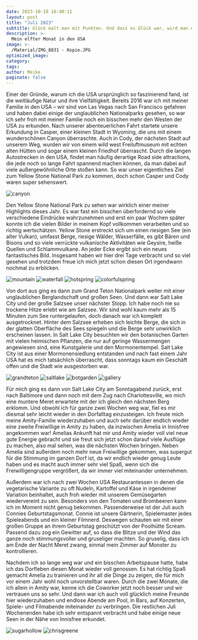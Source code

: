 ```yaml
---
date: 2023-10-10 16:40:11
layout: post
title: "Juli 2023"
subtitle: Glück malt man mit Punkten. Und dass es Glück war, wird man erst aus der Distanz sehen.
description: >-
  Mein elfter Monat in den USA	
image: >-
  /Material/IMG_8831 - Kopie.JPG
optimized_image:
category:
tags:
author: Meike
paginate: false
---
```


Einer der Gründe, warum ich die USA ursprünglich so faszinierend fand, ist die weitläufige Natur und ihre Vielfältigkeit. Bereits 2016 war ich mit meiner Familie in den USA – wir sind von Las Vegas nach San Francisco gefahren und haben dabei einige der unglaublichen Nationalparks gesehen, so war ich sehr froh mit meiner Familie noch ein bisschen mehr den Westen der USA zu erkunden. Nach unserer abenteuerlichen Fahrt startete unsere Erkundung in Casper, einer kleinen Stadt in Wyoming, die uns mit einem wunderschönen Canyon überraschte. Auch in Cody, der nächsten Stadt auf unserem Weg, wurden wir von einem wild west Freiluftmuseum mit echten alten Hütten und sogar einem kleinen Friedhof überrascht. Durch die langen Autostrecken in den USA, findet man häufig derartige Road side attractions, die jede noch so lange Fahrt spannend machen können, da man dabei auf viele außergewöhnliche Orte stoßen kann. So war unser eigentliches Ziel zum Yellow Stone National Park zu kommen, doch schon Casper und Cody waren super sehenswert. 

<img src="/Material/IMG_8748.JPG" alt="canyon">

Den Yellow Stone National Park zu sehen war wirklich einer meiner Highlights dieses Jahr. Es war fast ein bisschen überfordernd so viele verschiedene Eindrücke wahrzunehmen und erst ein paar Wochen später konnte ich die vielen Bilder in meinem Kopf vollkommen verarbeiten und so richtig wertschätzen. Yellow Stone erstreckt sich um einen riesigen See (ein alter Vulkan), umfasst Berge, riesige Wälder, Wasserfälle, es gibt Bären und Bisons und so viele verrückte vulkanische Aktivitäten wie Geysire, heiße Quellen und Schlammvulkane. An jeder Ecke ergibt sich ein neues fantastisches Bild. Insgesamt haben wir hier drei Tage verbracht und so viel gesehen und trotzdem freue ich mich jetzt schon diesen Ort irgendwann nochmal zu erblicken. 

<img src="/Material/IMG_8782.JPG" alt="mountain">
<img src="/Material/IMG_8798.JPG" alt="waterfall">
<img src="/Material/IMG_8817.JPG" alt="hotspring">
<img src="/Material/IMG_8822.JPG" alt="colorfulspring">


Von dort aus ging es dann zum Grand Teton Nationalpark weiter mit einer unglaublichen Berglandschaft und großen Seen. Und dann war Salt Lake City und der große Salzsee unser nächster Stopp. Ich habe noch nie so trockene Hitze erlebt wie am Salzsee. Wir sind wohl kaum mehr als 15 Minuten zum See runtergelaufen, doch danach war ich komplett ausgetrocknet. Hinter dem Salzsee erheben sich leichte Berge, die sich in der glatten Oberfläche des Sees spiegeln und die Berge sehr unwirklich erscheinen lassen. In Salt Lake City besuchten wir den botanischen Garten mit vielen heimischen Pflanzen, die nur auf geringe Wassermengen angewiesen sind, eine Kunstgalerie und den Mormonentempel. Salt Lake City ist aus einer Mormonensiedlung entstanden und nach fast einem Jahr USA hat es mich tatsächlich überrascht, dass sonntags kaum ein Geschäft offen und die Stadt wie ausgestorben war. 

<img src="/Material/IMG_8838.JPG" alt="grandteton">
<img src="/Material/IMG_8851.JPG" alt="saltlake">
<img src="/Material/IMG_8854.JPG" alt="botgarden">
<img src="/Material/IMG_8864.JPG" alt="gallery">

Für mich ging es dann von Salt Lake City am Sonntagabend zurück, erst nach Baltimore und dann noch mit dem Zug nach Charlottesville, wo mich eine muntere Meret erwartete mit der ich gleich den nächsten Berg erklomm. Und obwohl ich für ganze zwei Wochen weg war, fiel es mir diesmal sehr leicht wieder in den Dorfalltag einzusteigen. Ich freute mich meine Amity-Familie wiederzuhaben und auch sehr darüber endlich wieder eine zweite Freiwillige in Amity zu haben, da inzwischen Amelia in Innisfree angekommen war! Amelias Ankunft hat mir und Amity wieder voll viel neue gute Energie gebracht und sie freut sich jetzt schon darauf viele Ausflüge zu machen, also mal sehen, was die nächsten Wochen bringen. Neben Amelia sind außerdem noch mehr neue Freiwillige gekommen, was supergut für die Stimmung im ganzen Dorf ist, da wir endlich wieder genug Leute haben und es macht auch immer sehr viel Spaß, wenn sich die Freiwilligengruppe vergrößert, da wir immer viel miteinander unternehmen.

Außerdem war ich nach zwei Wochen USA Restaurantessen in denen die vegetarische Variante zu oft Nudeln, Kartoffel und Käse in irgendeiner Variation beinhaltet, auch froh wieder mit unserem Gemüsegarten wiedervereint zu sein. Besonders von den Tomaten und Brombeeren kann ich im Moment nicht genug bekommen. Passenderweise ist der Juli auch Connies Geburtstagsmonat. Connie ist unsere Gärtnerin, Spielemaster jedes Spieleabends und ein kleiner Filmnerd. Deswegen schauten wir mit einer großen Gruppe an ihrem Geburtstag geschützt von der Poolhütte Scream. Passend dazu zog ein Gewitter auf, so dass die Blitze und der Wind das ganze noch stimmungsvoller und gruseliger machten. So gruselig, dass ich am Ende der Nacht Meret zwang, einmal mein Zimmer auf Monster zu kontrollieren. 

Nachdem ich so lange weg war und ein bisschen Arbeitspause hatte, habe ich das Dorfleben diesen Monat wieder voll genossen. Es hat richtig Spaß gemacht Amelia zu trainieren und ihr all die Dinge zu zeigen, die für mich vor einem Jahr wohl noch unvorstellbar waren. Durch die zwei Monate, die ich allein in Amity war, kenne ich die Coworker jetzt noch besser und wir vertrauen uns so sehr. Und dann war ich auch voll glücklich meine Freunde hier wiederzuhaben und endlose Abende am Pool, in Bars, auf Konzerten, Spiele- und Filmabende miteinander zu verbringen. Die restlichen Juli Wochenenden habe ich sehr entspannt verbracht und habe einige neue Seen in der Nähe von Innisfree erkundet. 

<img src="/Material/IMG_8913.JPG" alt="sugarhollow">
<img src="/Material/IMG_8912.JPG" alt="chrisgreene">
